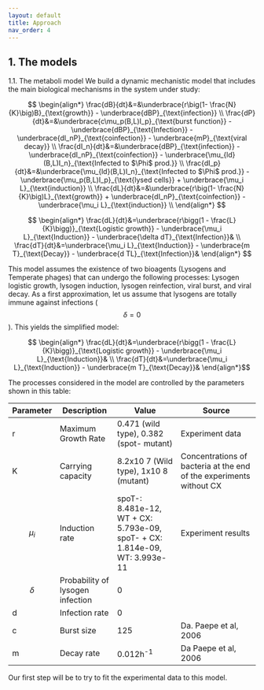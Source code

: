 ```yaml
---
layout: default
title: Approach
nav_order: 4
---
```


## 1. The models

1.1. The metaboli model
We build a dynamic mechanistic model that includes the main biological mechanisms in the system under study:

$$
\begin{align*} 
   \frac{dB}{dt}&=&\underbrace{r\big(1- \frac{N}{K}\big)B}_{\text{growth}} - \underbrace{dBP}_{\text{infection}} \\
   \frac{dP}{dt}&=&\underbrace{c\mu_p(B,L)I_p}_{\text{burst function}} - \underbrace{dBP}_{\text{Infection}} - \underbrace{dI_nP}_{\text{coinfection}} - \underbrace{mP}_{\text{viral decay}} \\
   \frac{dI_n}{dt}&=&\underbrace{dBP}_{\text{infection}} - \underbrace{dI_nP}_{\text{coinfection}} - \underbrace{\mu_{ld}(B,L)I_n}_{\text{Infected to $\Phi$ prod.}} \\
   \frac{dI_p}{dt}&=&\underbrace{\mu_{ld}(B,L)I_n}_{\text{Infected to $\Phi$ prod.}} - \underbrace{\mu_p(B,L)I_p}_{\text{lysed cells}} + \underbrace{\mu_i L}_{\text{induction}} \\
   \frac{dL}{dt}&=&\underbrace{r\big(1- \frac{N}{K}\big)L}_{\text{growth}} + \underbrace{dI_nP}_{\text{coinfection}} - \underbrace{\mu_i L}_{\text{induction}} \\
\end{align*}
$$

$$
\begin{align*} 
\frac{dL}{dt}&=\underbrace{r\bigg(1 - \frac{L}{K}\bigg)}_{\text{Logistic growth}} - \underbrace{\mu_i L}_{\text{Induction}} - \underbrace{\delta dT}_{\text{Infection}}& \\
\frac{dT}{dt}&=\underbrace{\mu_i L}_{\text{Induction}} - \underbrace{m T}_{\text{Decay}} - \underbrace{d TL}_{\text{Infection}}&
\end{align*} $$

This model assumes the existence of two bioagents (Lysogens and Temperate phages) that can undergo the following processes: Lysogen logistic growth, lysogen induction, lysogen reinfection, viral burst, and viral decay. As a first approximation, let us assume that lysogens are totally immune against infections ($$\delta=0$$). This yields the simplified model:

$$
\begin{align*} 
\frac{dL}{dt}&=\underbrace{r\bigg(1 - \frac{L}{K}\bigg)}_{\text{Logistic growth}} - \underbrace{\mu_i L}_{\text{Induction}}& \\
\frac{dT}{dt}&=\underbrace{\mu_i L}_{\text{Induction}} - \underbrace{m T}_{\text{Decay}}&
\end{align*}$$

The processes considered in the model are controlled by the parameters shown in this table:

| Parameter | Description | Value| Source|
| ----------- | ----------- | ----------- | ----------- |
| r | Maximum Growth Rate |0.471 (wild type), 0.382 (spot- mutant)  | Experiment data |
| K | Carrying capacity |8.2x10 7 (Wild type), 1x10 8 (mutant)  | Concentrations of bacteria at the end of the experiments without CX  |
| $$\mu_i$$ | Induction rate |spoT-: 8.481e-12, WT + CX: 5.793e-09, spoT- + CX: 1.814e-09, WT: 3.993e-11 | Experiment results  |
| $$\delta$$ | Probability of lysogen infection | 0 |  |
| d | Infection rate | 0 |  |
| c | Burst size | 125 |Da. Paepe et al, 2006  |
| m | Decay rate | 0.012h<sup>-1</sup>| Da Paepe et al, 2006  |

Our first step will be to try to fit the experimental data to this model.
